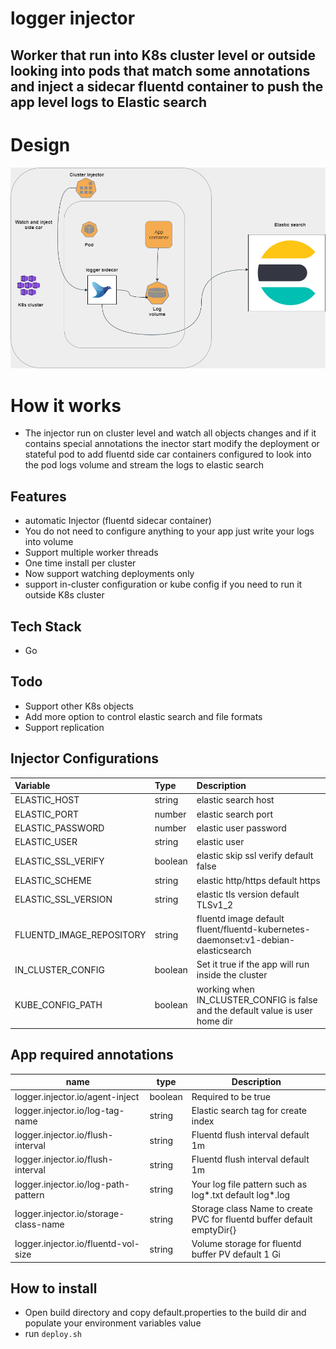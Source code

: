 # logger injector
## Worker that run into K8s cluster level or outside  looking into pods that match some annotations and inject a sidecar fluentd container to push the app level logs to Elastic search

# Design 
[![N|Solid](https://raw.githubusercontent.com/ragoob/logger-injector/develop/Injector.png)](#)

# How it works
- The injector run on cluster level and watch all objects changes and if it contains special annotations the inector start modify the deployment or stateful 
  pod to add fluentd side car containers configured to look into the pod logs volume and stream the logs to elastic search 
  
## Features

- automatic Injector (fluentd sidecar container)
- You do not need to configure anything to your app just write your logs into volume
- Support multiple worker threads
- One time install per cluster
- Now support watching deployments only
- support in-cluster configuration or kube config if you need to run it outside K8s cluster
## Tech Stack
- Go

## Todo
- Support other K8s objects
- Add more option to control elastic search and file formats
- Support replication



## Injector Configurations
  | Variable       | Type         |Description| 
| :------------- |:-------------| :-----|
| ELASTIC_HOST   | string       | elastic search host 
| ELASTIC_PORT    | number        |  elastic search port  
| ELASTIC_PASSWORD    | number        |    elastic user password
| ELASTIC_USER    | string        |     elastic user   |
| ELASTIC_SSL_VERIFY    | boolean       |    elastic skip ssl verify  default false |
| ELASTIC_SCHEME    | string       |    elastic http/https  default https  |
| ELASTIC_SSL_VERSION    |string       |    elastic tls version  default TLSv1_2 |
| FLUENTD_IMAGE_REPOSITORY    |string       |  fluentd image default fluent/fluentd-kubernetes-daemonset:v1-debian-elasticsearch |
| IN_CLUSTER_CONFIG    |boolean       |  Set it true if the app will run inside the cluster  |
| KUBE_CONFIG_PATH    |boolean       |  working when IN_CLUSTER_CONFIG is false and the default value is user home dir |

## App required annotations 
| name | type | Description |
| --------------- | --------------- | --------------- |
| logger.injector.io/agent-inject | boolean  | Required to be true |
| logger.injector.io/log-tag-name | string | Elastic search tag for create index |
| logger.injector.io/flush-interval | string | Fluentd flush interval default 1m |
| logger.injector.io/flush-interval | string | Fluentd flush interval default 1m |
| logger.injector.io/log-path-pattern | string | Your log file pattern such as log*.txt default log*.log |
| logger.injector.io/storage-class-name | string | Storage class Name to create PVC for fluentd buffer default emptyDir{} |
| logger.injector.io/fluentd-vol-size | string | Volume storage for fluentd buffer PV default 1 Gi |

## How to install
- Open build directory and copy default.properties to the build dir and populate your environment variables value
- run ``` deploy.sh ```
